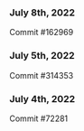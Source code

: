 ### July 8th, 2022

Commit #162969

### July 5th, 2022

Commit #314353


### July 4th, 2022

Commit #72281
